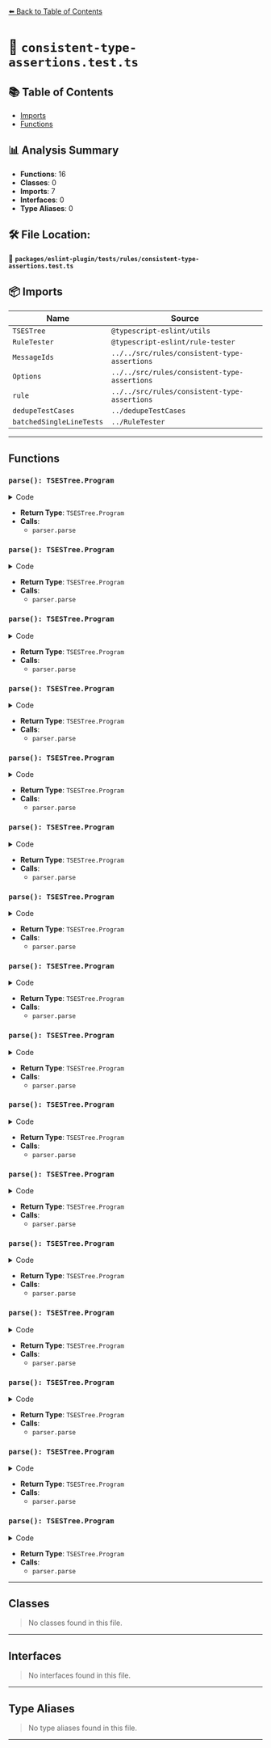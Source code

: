 [⬅️ Back to Table of Contents](../../../../index.md)

# 📄 `consistent-type-assertions.test.ts`

## 📚 Table of Contents

- [Imports](#imports)
- [Functions](#functions)

## 📊 Analysis Summary

- **Functions**: 16
- **Classes**: 0
- **Imports**: 7
- **Interfaces**: 0
- **Type Aliases**: 0

## 🛠️ File Location:
📂 **`packages/eslint-plugin/tests/rules/consistent-type-assertions.test.ts`**

## 📦 Imports

| Name | Source |
|------|--------|
| `TSESTree` | `@typescript-eslint/utils` |
| `RuleTester` | `@typescript-eslint/rule-tester` |
| `MessageIds` | `../../src/rules/consistent-type-assertions` |
| `Options` | `../../src/rules/consistent-type-assertions` |
| `rule` | `../../src/rules/consistent-type-assertions` |
| `dedupeTestCases` | `../dedupeTestCases` |
| `batchedSingleLineTests` | `../RuleTester` |


---

## Functions

### `parse(): TSESTree.Program`

<details><summary>Code</summary>

```ts
(): TSESTree.Program => parser.parse('123;')
```
</details>

- **Return Type**: `TSESTree.Program`
- **Calls**:
  - `parser.parse`
### `parse(): TSESTree.Program`

<details><summary>Code</summary>

```ts
(): TSESTree.Program => parser.parse('123;')
```
</details>

- **Return Type**: `TSESTree.Program`
- **Calls**:
  - `parser.parse`
### `parse(): TSESTree.Program`

<details><summary>Code</summary>

```ts
(): TSESTree.Program => parser.parse('123;')
```
</details>

- **Return Type**: `TSESTree.Program`
- **Calls**:
  - `parser.parse`
### `parse(): TSESTree.Program`

<details><summary>Code</summary>

```ts
(): TSESTree.Program => parser.parse('123;')
```
</details>

- **Return Type**: `TSESTree.Program`
- **Calls**:
  - `parser.parse`
### `parse(): TSESTree.Program`

<details><summary>Code</summary>

```ts
(): TSESTree.Program => parser.parse('123;')
```
</details>

- **Return Type**: `TSESTree.Program`
- **Calls**:
  - `parser.parse`
### `parse(): TSESTree.Program`

<details><summary>Code</summary>

```ts
(): TSESTree.Program => parser.parse('123;')
```
</details>

- **Return Type**: `TSESTree.Program`
- **Calls**:
  - `parser.parse`
### `parse(): TSESTree.Program`

<details><summary>Code</summary>

```ts
(): TSESTree.Program => parser.parse('123;')
```
</details>

- **Return Type**: `TSESTree.Program`
- **Calls**:
  - `parser.parse`
### `parse(): TSESTree.Program`

<details><summary>Code</summary>

```ts
(): TSESTree.Program => parser.parse('123;')
```
</details>

- **Return Type**: `TSESTree.Program`
- **Calls**:
  - `parser.parse`
### `parse(): TSESTree.Program`

<details><summary>Code</summary>

```ts
(): TSESTree.Program => parser.parse('123;')
```
</details>

- **Return Type**: `TSESTree.Program`
- **Calls**:
  - `parser.parse`
### `parse(): TSESTree.Program`

<details><summary>Code</summary>

```ts
(): TSESTree.Program => parser.parse('123;')
```
</details>

- **Return Type**: `TSESTree.Program`
- **Calls**:
  - `parser.parse`
### `parse(): TSESTree.Program`

<details><summary>Code</summary>

```ts
(): TSESTree.Program => parser.parse('123;')
```
</details>

- **Return Type**: `TSESTree.Program`
- **Calls**:
  - `parser.parse`
### `parse(): TSESTree.Program`

<details><summary>Code</summary>

```ts
(): TSESTree.Program => parser.parse('123;')
```
</details>

- **Return Type**: `TSESTree.Program`
- **Calls**:
  - `parser.parse`
### `parse(): TSESTree.Program`

<details><summary>Code</summary>

```ts
(): TSESTree.Program => parser.parse('123;')
```
</details>

- **Return Type**: `TSESTree.Program`
- **Calls**:
  - `parser.parse`
### `parse(): TSESTree.Program`

<details><summary>Code</summary>

```ts
(): TSESTree.Program => parser.parse('123;')
```
</details>

- **Return Type**: `TSESTree.Program`
- **Calls**:
  - `parser.parse`
### `parse(): TSESTree.Program`

<details><summary>Code</summary>

```ts
(): TSESTree.Program => parser.parse('123;')
```
</details>

- **Return Type**: `TSESTree.Program`
- **Calls**:
  - `parser.parse`
### `parse(): TSESTree.Program`

<details><summary>Code</summary>

```ts
(): TSESTree.Program => parser.parse('123;')
```
</details>

- **Return Type**: `TSESTree.Program`
- **Calls**:
  - `parser.parse`

---

## Classes

> No classes found in this file.


---

## Interfaces

> No interfaces found in this file.


---

## Type Aliases

> No type aliases found in this file.


---